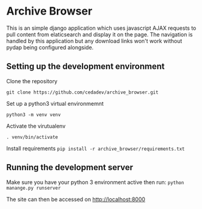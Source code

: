 # Archive Browser

This is an simple django application which uses javascript AJAX requests to pull content from elaticsearch and display it on the page. The navigation is handled by this application but any download links won't work without pydap being configured alongside.

## Setting up the development environment

Clone the repository

`git clone https://github.com/cedadev/archive_browser.git`

Set up a python3 virtual environmemnt

`python3 -m venv venv`

Activate the virutualenv

`. venv/bin/activate`

Install requirements
`pip install -r archive_browser/requirements.txt`

## Running the development server

Make sure you have your python 3 environment active then run:
`python manange.py runserver`

The site can then be accessed on [http://localhost:8000](http://localhost:8000)
